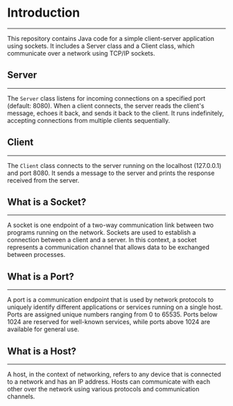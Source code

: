 # Introduction

-----------

This repository contains Java code for a simple client-server application using sockets. It includes a Server class and a Client class, which communicate over a network using TCP/IP sockets.

## Server

------

The `Server` class listens for incoming connections on a specified port (default: 8080). When a client connects, the server reads the client's message, echoes it back, and sends it back to the client. It runs indefinitely, accepting connections from multiple clients sequentially.

## Client

------

The `Client` class connects to the server running on the localhost (127.0.0.1) and port 8080. It sends a message to the server and prints the response received from the server.

## What is a Socket?

-----------------

A socket is one endpoint of a two-way communication link between two programs running on the network. Sockets are used to establish a connection between a client and a server. In this context, a socket represents a communication channel that allows data to be exchanged between processes. 

## What is a Port?

---------------

A port is a communication endpoint that is used by network protocols to uniquely identify different applications or services running on a single host. Ports are assigned unique numbers ranging from 0 to 65535. Ports below 1024 are reserved for well-known services, while ports above 1024 are available for general use.

## What is a Host?

---------------

A host, in the context of networking, refers to any device that is connected to a network and has an IP address. Hosts can communicate with each other over the network using various protocols and communication channels.

